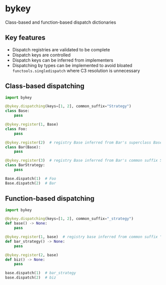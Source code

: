 # bykey
Class-based and function-based dispatch dictionaries

## Key features
- Dispatch registries are validated to be complete
- Dispatch keys are controlled
- Dispatch keys can be inferred from implementers
- Dispatching by types can be implemented to avoid bloated `functools.singledispatch` where C3 resolution is unnecessary

## Class-based dispatching
```py
import bykey

@bykey.dispatching(keys=[1, 2], common_suffix="Strategy")
class Base:
    pass

@bykey.register(1, Base)
class Foo:
    pass

@bykey.register(2)  # registry Base inferred from Bar's superclass Base
class Bar(Base):
    pass

@bykey.register(3)  # registry Base inferred from Bar's common suffix Strategy
class BarStrategy:
    pass

Base.dispatch(1)  # Foo
Base.dispatch(2)  # Bar
```

## Function-based dispatching
```py
import bykey

@bykey.dispatching(keys=[1, 2], common_suffix="_strategy")
def base() -> None:
    pass

@bykey.register(1, base)  # registry base inferred from common suffix "_strategy"
def bar_strategy() -> None:
    pass

@bykey.register(2, base)
def biz() -> None:
    pass

base.dispatch(1)  # bar_strategy
base.dispatch(2)  # biz
```




